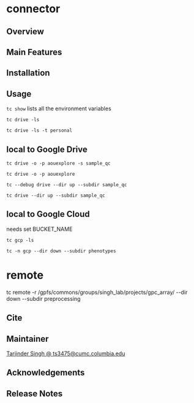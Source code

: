 # connector

## Overview

## Main Features

## Installation

## Usage


`tc show` 
lists all the environment variables

`tc drive -ls`

`tc drive -ls -t personal`

## local to Google Drive

`tc drive -o -p aouexplore -s sample_qc`

`tc drive -o -p aouexplore`

`tc --debug drive --dir up --subdir sample_qc`

`tc drive --dir up --subdir sample_qc`

## local to Google Cloud

needs set BUCKET_NAME

`tc gcp -ls`

`tc -n gcp --dir down --subdir phenotypes`

# remote

tc remote -r /gpfs/commons/groups/singh_lab/projects/gpc_array/ --dir down --subdir 
preprocessing

## Cite

## Maintainer

[Tarjinder Singh @ ts3475@cumc.columbia.edu](ts3475@cumc.columbia.edu)

## Acknowledgements

## Release Notes